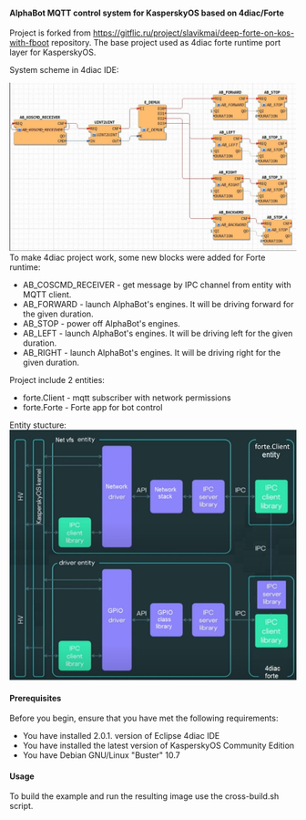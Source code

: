 #### AlphaBot MQTT control system for KasperskyOS based on 4diac/Forte   
Project is forked from https://gitflic.ru/project/slavikmai/deep-forte-on-kos-with-fboot repository. The base project used as 4diac forte runtime port layer for KasperskyOS.  
 
System scheme in 4diac IDE:      

![System scheme](https://github.com/ElPallasCat/kos_abot_mqtt/blob/master/Screenshot_1.jpg)
To make 4diac project work, some new blocks were added for Forte runtime:
- AB_COSCMD_RECEIVER - get message by IPC channel from entity with MQTT client. 
- AB_FORWARD - launch AlphaBot's engines. It will be driving forward for the given duration.
- AB_STOP - power off AlphaBot's engines.
- AB_LEFT - launch AlphaBot's engines. It will be driving left for the given duration.
- AB_RIGHT - launch AlphaBot's engines. It will be driving right for the given duration.   

Project include 2 entities:   
- forte.Client - mqtt subscriber with network permissions
- forte.Forte - Forte app for bot control   

Entity stucture:  
![Entity scheme](https://github.com/ElPallasCat/kos_abot_mqtt/blob/master/Screenshot_2.jpg)


#### Prerequisites
Before you begin, ensure that you have met the following requirements:

- You have installed 2.0.1. version of Eclipse 4diac IDE
- You have installed the latest version of KasperskyOS Community Edition
- You have Debian GNU/Linux "Buster" 10.7
#### Usage
To build the example and run the resulting image use the cross-build.sh script.

